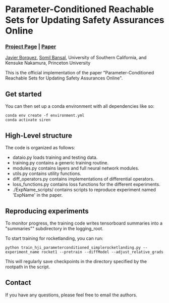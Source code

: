 # Parameter-Conditioned Reachable Sets for Updating Safety Assurances Online
### [Project Page](http://people.eecs.berkeley.edu/~somil/index.html) | [Paper](https://arxiv.org/abs/2209.14976)<br>


[Javier Borquez](https://javierborquez.github.io/),
[Somil Bansal](http://people.eecs.berkeley.edu/~somil/index.html),
University of Southern California,
and Kensuke Nakamura,
Princeton University

This is the official implementation of the paper "Parameter-Conditioned Reachable Sets for Updating Safety Assurances Online".

## Get started
You can then set up a conda environment with all dependencies like so:
```
conda env create -f environment.yml
conda activate siren
```

## High-Level structure
The code is organized as follows:
* dataio.py loads training and testing data.
* training.py contains a generic training routine.
* modules.py contains layers and full neural network modules.
* utils.py contains utility functions.
* diff_operators.py contains implementations of differential operators.
* loss_functions.py contains loss functions for the different experiments.
* ./ExpName_scripts/ contains scripts to reproduce experiment named 'ExpName' in the paper.

## Reproducing experiments

To monitor progress, the training code writes tensorboard summaries into a "summaries"" subdirectory in the logging_root.

To start training for rocketlanding, you can run:
```
python train_hji_parameterconditioned_simplerocketlanding.py --experiment_name rocket1 --pretrain --diffModel --adjust_relative_grads
```
This will regularly save checkpoints in the directory specified by the rootpath in the script. 


## Contact
If you have any questions, please feel free to email the authors.

